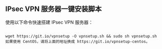 ## IPsec VPN 服务器一键安装脚本

使用以下命令快速搭建 IPsec VPN 服务器：
```

wget https://git.io/vpnsetup -O vpnsetup.sh && sudo sh vpnsetup.sh
如果使用 CentOS，请将上面的地址换成 https://git.io/vpnsetup-centos。
```